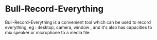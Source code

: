 # Bull-Record-Everything
Bull-Record-Everything is a convenient tool  which can be used to record everything, eg : desktop, camera, window , and it's also has capacities to mix speaker or microphone to a media file.
